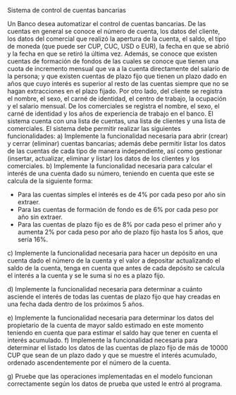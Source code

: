 Sistema de control de cuentas bancarias

Un Banco desea automatizar el control de cuentas bancarias. De las cuentas en general se
conoce el número de cuenta, los datos del cliente, los datos del comercial que realizó la
apertura de la cuenta, el saldo, el tipo de moneda (que puede ser CUP, CUC, USD o EUR),
la fecha en que se abrió y la fecha en que se retiró la última vez. Además, se conoce que
existen cuentas de formación de fondos de las cuales se conoce que tienen una cuota de
incremento mensual que va a la cuenta directamente del salario de la persona; y que existen
cuentas de plazo fijo que tienen un plazo dado en años que cuyo interés es superior al resto
de las cuentas siempre que no se hagan extracciones en el plazo fijado. Por otro lado, del
cliente se registra el nombre, el sexo, el carné de identidad, el centro de trabajo, la ocupación
y el salario mensual. De los comerciales se registra el nombre, el sexo, el carné de identidad
y los años de experiencia de trabajo en el banco. El sistema cuenta con una lista de cuentas,
una lista de clientes y una lista de comerciales.
El sistema debe permitir realizar las siguientes funcionalidades:
a) Implemente la funcionalidad necesaria para abrir (crear) y cerrar (eliminar) cuentas
bancarias; además debe permitir listar los datos de las cuentas de cada tipo de manera
independiente, así como gestionar (insertar, actualizar, eliminar y listar) los datos de los
clientes y los comerciales.
b) Implemente la funcionalidad necesaria para calcular el interés de una cuenta dado su
número, teniendo en cuenta que este se calcula de la siguiente forma:
* Para las cuentas simples el interés es de 4% por cada peso por año sin extraer.
* Para las cuentas de formación de fondo es de 6% por cada peso por año sin extraer.
* Para las cuentas de plazo fijo es de 8% por cada peso el primer año y aumenta 2%
por cada peso por año de plazo fijo hasta los 5 años, que sería 16%.

c) Implemente la funcionalidad necesaria para hacer un depósito en una cuenta dado el
número de la cuenta y el valor a depositar actualizando el saldo de la cuenta, tenga en cuenta
que antes de cada depósito se calcula el interés a la cuenta y se le suma si no es a plazo fijo.

d) Implemente la funcionalidad necesaria para determinar a cuánto asciende el interés de
todas las cuentas de plazo fijo que hay creadas en una fecha dada dentro de los próximos 5
años.

e) Implemente la funcionalidad necesaria para determinar los datos del propietario de la
cuenta de mayor saldo estimado en este momento teniendo en cuenta que para estimar el
saldo hay que tener en cuenta el interés acumulado.
f) Implemente la funcionalidad necesaria para determinar el listado los datos de las cuentas
de plazo fijo de más de 10000 CUP que sean de un plazo dado y que se muestre el interés
acumulado, ordenado ascendentemente por el número de la cuenta.

g) Pruebe que las operaciones implementadas en el modelo funcionan correctamente según
los datos de prueba que usted le entró al programa.
